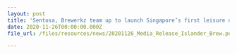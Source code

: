 ```yaml
---
layout: post
title: 'Sentosa, Brewerkz team up to launch Singapore’s first leisure destination-inspired beers, Islander Brew'
date: 2020-11-26T00:00:00.000Z
file_url: /files/resources/news/20201126_Media_Release_Islander_Brew.pdf

---
```


